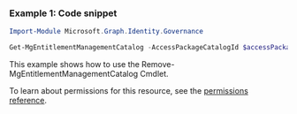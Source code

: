 ### Example 1: Code snippet

```powershellImport-Module Microsoft.Graph.Identity.Governance

Get-MgEntitlementManagementCatalog -AccessPackageCatalogId $accessPackageCatalogId
```
This example shows how to use the Remove-MgEntitlementManagementCatalog Cmdlet.
To learn about permissions for this resource, see the [permissions reference](/graph/permissions-reference).

